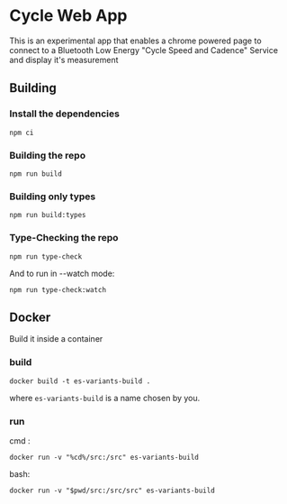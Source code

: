 # Cycle Web App

This is an experimental app that enables a chrome powered page to connect to a Bluetooth Low Energy "Cycle Speed and Cadence" Service and display it's measurement

## Building

### Install the dependencies

```shell
npm ci
```

### Building the repo

```shell
npm run build
```

### Building only types

```shell
npm run build:types
```

### Type-Checking the repo

```shell
npm run type-check
```

And to run in --watch mode:

```shell
npm run type-check:watch
```

## Docker

Build it inside a container

### build

    docker build -t es-variants-build .

where `es-variants-build` is a name chosen by you. 

### run

cmd :

    docker run -v "%cd%/src:/src" es-variants-build

bash:
    
    docker run -v "$pwd/src:/src/src" es-variants-build

